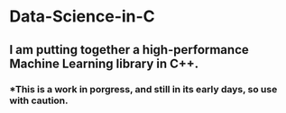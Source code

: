 # Data-Science-in-C
## I am putting together a high-performance Machine Learning library in C++. 
### *This is a work in porgress, and still in its early days, so use with caution. 
